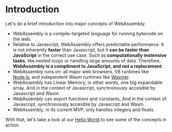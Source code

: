 # Introduction

Let's do a brief introduction into major concepts of WebAssembly:

- WebAssembly is a compile-targeted language for running bytecode on the web.
- Relative to Javascript, WebAssembly offers predictable performance. It is not inherently **faster** than Javascript, but it **can be faster than JavaScript** in the correct use case. Such as **computationally instensive tasks**, like nested loops or handling large amounts of data. Therefore, **WebAssembly is a compliment to JavaScript, and not a replacement**.
- WebAssembly runs on: all major web browsers, V8 runtimes like [Node.js](https://nodejs.org/en/), and independent Wasm runtimes like [Wasmer](https://github.com/wasmerio/wasmer).
- WebAssembly has Linear Memory, in other words, one big expandable array. And in the context of Javascript, synchronously accesible by Javascript and Wasm.
- WebAssembly can export functions and constants, And in the context of Javascript, synchronously accesible by Javascript and Wasm.
- WebAssembly, in its current MVP, only handles integers and floats.

With that, let's take a look at our [Hello World](/example-redirect?exampleName=hello-world) to see some of the concepts in action.
